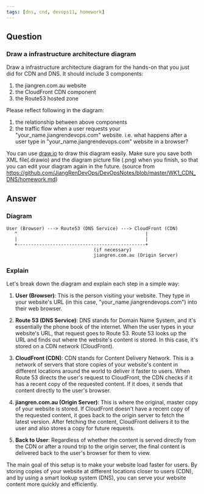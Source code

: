 ```yaml
---
tags: [dns, cnd, devops11, homework] 
---
```


## Question
### Draw a infrastructure architecture diagram

Draw a infrastructure architecture diagram for the hands-on that you just did for CDN and DNS. It should include 3 components:

1. the jiangren.com.au website
2. the CloudFront CDN component
3. the Route53 hosted zone

Please reflect following in the diagram:

1. the relationship between above components
2. the traffic flow when a user requests your "your_name.jiangrendevops.com" website. i.e. what happens after a user type in "your_name.jiangrendevops.com" website in a browser?

You can use [draw.io](https://app.diagrams.net/) to draw this diagram easily. Make sure you save both XML file(.drawio) and the diagram picture file (.png) when you finish, so that you can edit your diagram again in the future.
(source from 
https://github.com/JiangRenDevOps/DevOpsNotes/blob/master/WK1_CDN_DNS/homework.md)

## Answer
### Diagram

```
User (Browser) ---> Route53 (DNS Service) ---> CloudFront (CDN)
   ^                                               |
   |                                               |
   +-----------------------------------------------+
                                (if necessary)
                                jiangren.com.au (Origin Server)
```

### Explain
Let's break down the diagram and explain each step in a simple way:

1. **User (Browser)**: This is the person visiting your website. They type in your website's URL (in this case, "your_name.jiangrendevops.com") into their web browser.

2. **Route 53 (DNS Service)**: DNS stands for Domain Name System, and it's essentially the phone book of the internet. When the user types in your website's URL, that request goes to Route 53. Route 53 looks up the URL and finds out where the website's content is stored. In this case, it's stored on a CDN network (CloudFront).

3. **CloudFront (CDN)**: CDN stands for Content Delivery Network. This is a network of servers that store copies of your website's content in different locations around the world to deliver it faster to users. When Route 53 directs the user's request to CloudFront, the CDN checks if it has a recent copy of the requested content. If it does, it sends that content directly to the user's browser.

4. **jiangren.com.au (Origin Server)**: This is where the original, master copy of your website is stored. If CloudFront doesn't have a recent copy of the requested content, it goes back to the origin server to fetch the latest version. After fetching the content, CloudFront delivers it to the user and also stores a copy for future requests.

5. **Back to User**: Regardless of whether the content is served directly from the CDN or after a round trip to the origin server, the final content is delivered back to the user's browser for them to view.

The main goal of this setup is to make your website load faster for users. By storing copies of your website at different locations closer to users (CDN), and by using a smart lookup system (DNS), you can serve your website content more quickly and efficiently.
